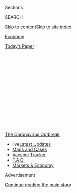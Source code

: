 <div id="app">

<div>

<div>

<div>

<div class="NYTAppHideMasthead css-1q2w90k e1suatyy0">

<div class="section css-ui9rw0 e1suatyy2">

<div class="css-eph4ug er09x8g0">

<div class="css-6n7j50">

</div>

<span class="css-1dv1kvn">Sections</span>

<div class="css-10488qs">

<span class="css-1dv1kvn">SEARCH</span>

</div>

[Skip to content](#site-content)[Skip to site index](#site-index)

</div>

<div id="masthead-section-label" class="css-1wr3we4 eaxe0e00">

[Economy](https://www.nytimes.com/section/business/economy)

</div>

<div class="css-10698na e1huz5gh0">

</div>

</div>

<div id="masthead-bar-one" class="section hasLinks css-15hmgas e1csuq9d3">

<div class="css-uqyvli e1csuq9d0">

</div>

<div class="css-1uqjmks e1csuq9d1">

</div>

<div class="css-9e9ivx">

[](https://myaccount.nytimes.com/auth/login?response_type=cookie&client_id=vi)

</div>

<div class="css-1bvtpon e1csuq9d2">

[Today’s Paper](https://www.nytimes.com/section/todayspaper)

</div>

</div>

</div>

</div>

<div data-aria-hidden="false">

<div id="site-content" role="main">

<div>

<div class="css-1aor85t" style="opacity:0.000000001;z-index:-1;visibility:hidden">

<div class="css-1hqnpie">

<div class="css-epjblv">

<span class="css-17xtcya">[Economy](/section/business/economy)</span><span class="css-x15j1o">|</span><span class="css-fwqvlz">Millions
of Evictions Are a Sharper Threat as Government Support Ends</span>

</div>

<div class="css-k008qs">

<div class="css-1iwv8en">

<span class="css-18z7m18"></span>

<div>

</div>

</div>

<span class="css-1n6z4y">https://nyti.ms/31sBugU</span>

<div class="css-1705lsu">

<div class="css-4xjgmj">

<div class="css-4skfbu" role="toolbar" data-aria-label="Social Media Share buttons, Save button, and Comments Panel with current comment count" data-testid="share-tools">

  - 
  - 
  - 
  - 
    
    <div class="css-6n7j50">
    
    </div>

  - 

</div>

</div>

</div>

</div>

</div>

</div>

<div id="NYT_TOP_BANNER_REGION" class="css-13pd83m">

<div>

<div id="styln-prism-menu-1592847958612" class="section interactive-content interactive-size-medium css-1edisqu">

<div class="css-17ih8de interactive-body">

<div id="scroll-container" class="css-1gj85ro">

[<span class="styln-title-wrap"><span class="css-1pje3qr">The
Coronavirus</span><span class="css-1pje3qr">
Outbreak</span></span>](https://www.nytimes.com/news-event/coronavirus?action=click&pgtype=Article&state=default&region=TOP_BANNER&context=storylines_menu)

  - <span class="css-kqxiym" data-emphasize="true">live</span>[Latest
    Updates](https://www.nytimes.com/2020/08/08/world/coronavirus-updates.html?action=click&pgtype=Article&state=default&region=TOP_BANNER&context=storylines_menu)
  - [Maps and
    Cases](https://www.nytimes.com/interactive/2020/us/coronavirus-us-cases.html?action=click&pgtype=Article&state=default&region=TOP_BANNER&context=storylines_menu)
  - [Vaccine
    Tracker](https://www.nytimes.com/interactive/2020/science/coronavirus-vaccine-tracker.html?action=click&pgtype=Article&state=default&region=TOP_BANNER&context=storylines_menu)
  - [F.A.Q.](https://www.nytimes.com/interactive/2020/world/coronavirus-tips-advice.html?action=click&pgtype=Article&state=default&region=TOP_BANNER&context=storylines_menu)
  - [Markets &
    Economy](https://www.nytimes.com/live/2020/08/07/business/stock-market-today-coronavirus?action=click&pgtype=Article&state=default&region=TOP_BANNER&context=storylines_menu)

</div>

</div>

</div>

</div>

</div>

<div id="top-wrapper" class="css-1sy8kpn">

<div id="top-slug" class="css-l9onyx">

Advertisement

</div>

[Continue reading the main story](#after-top)

<div class="ad top-wrapper" style="text-align:center;height:100%;display:block;min-height:250px">

<div id="top" class="place-ad" data-position="top" data-size-key="top">

</div>

</div>

<div id="after-top">

</div>

</div>

<div>

<div id="sponsor-wrapper" class="css-1hyfx7x">

<div id="sponsor-slug" class="css-19vbshk">

Supported by

</div>

[Continue reading the main story](#after-sponsor)

<div id="sponsor" class="ad sponsor-wrapper" style="text-align:center;height:100%;display:block">

</div>

<div id="after-sponsor">

</div>

</div>

<div class="css-186x18t">

</div>

<div class="css-1vkm6nb ehdk2mb0">

# Millions of Evictions Are a Sharper Threat as Government Support Ends

</div>

Without more federal aid for workers, experts are expecting the largest
disruption to the housing market since the Depression.

<div class="css-79elbk" data-testid="photoviewer-wrapper">

<div class="css-z3e15g" data-testid="photoviewer-wrapper-hidden">

</div>

<div class="css-1a48zt4 ehw59r15" data-testid="photoviewer-children">

![<span class="css-16f3y1r e13ogyst0" data-aria-hidden="true">A county
constable in Phoenix prepared to serve an eviction notice in July.
Rental housing was troubled before the
pandemic.</span><span class="css-cnj6d5 e1z0qqy90" itemprop="copyrightHolder"><span class="css-1ly73wi e1tej78p0">Credit...</span><span><span>Caitlin
O’Hara for The New York
Times</span></span></span>](https://static01.nyt.com/images/2020/08/08/business/08virus-eviction1/merlin_175408071_6b9bf3e6-34e1-48fc-b87a-c02c575fb2a3-articleLarge.jpg?quality=75&auto=webp&disable=upscale)

</div>

</div>

<div class="css-18e8msd">

<div class="css-vp77d3 epjyd6m0">

<div class="css-hus3qt ey68jwv0" data-aria-hidden="true">

[![Conor
Dougherty](https://static01.nyt.com/images/2018/07/27/multimedia/author-conor-dougherty/author-conor-dougherty-thumbLarge.png
"Conor Dougherty")](https://www.nytimes.com/by/conor-dougherty)

</div>

<div class="css-1baulvz">

By [<span class="css-1baulvz last-byline" itemprop="name">Conor
Dougherty</span>](https://www.nytimes.com/by/conor-dougherty)

</div>

</div>

  - 
    
    <div class="css-ld3wwf e16638kd2">
    
    Aug. 7, 2020
    
    </div>

  - 
    
    <div class="css-4xjgmj">
    
    <div class="css-d8bdto" role="toolbar" data-aria-label="Social Media Share buttons, Save button, and Comments Panel with current comment count" data-testid="share-tools">
    
      - 
      - 
      - 
      - 
        
        <div class="css-6n7j50">
        
        </div>
    
      - 
    
    </div>
    
    </div>

</div>

</div>

<div class="section meteredContent css-1r7ky0e" name="articleBody" itemprop="articleBody">

<div class="css-1fanzo5 StoryBodyCompanionColumn">

<div class="css-53u6y8">

For the 108 million people who live in a rental home or apartment, Aug.
1 was a grim milestone. It marked the first time rent was due after much
of the nation’s economic response to the coronavirus had expired.

The lapse of [expanded unemployment
benefits](https://www.nytimes.com/2020/08/06/business/coronavirus-jobs-report-trump-congress-stimulus.html)
and federal, state and local eviction moratoriums is forcing
[lawmakers](https://www.latimes.com/california/story/2020-08-05/california-legislative-leaders-judicial-council-delay-lifting-eviction-moratorium-coronavirus)
to figure out how to extend those protections. It has also left experts
resorting to natural disaster metaphors
(“[avalanche](https://www.nytimes.com/2020/05/27/us/coronavirus-evictions-renters.html),”
“[tsunami](https://www.nbcnews.com/business/business-news/tsunami-evictions-coming-warn-housing-advocates-n1233965)”)
to describe the scale of potential evictions.

Unlike the U.S. economy, which was enjoying the longest expansion on
record, housing — specifically rental housing — was troubled before the
virus hit, with problems going back decades. A little under four million
evictions are filed each year, one in four tenant households spends
[about half its pretax
income](https://www.jchs.harvard.edu/sites/default/files/Harvard_JCHS_Americas_Rental_Housing_2020.pdf)
on rent, and each night some [200,000
people](https://www.whitehouse.gov/wp-content/uploads/2019/09/The-State-of-Homelessness-in-America.pdf)
sleep in their cars, on streets or under bridges.

Those were the statistics in good times. Now, with [unemployment
above 10
percent](https://www.nytimes.com/2020/08/07/world/coronavirus-covid-19.html)
and projected to stay there through at least next year, tens of millions
of households could be at risk of eviction [in the coming
months](https://nlihc.org/sites/default/files/The_Eviction_Crisis_080720.pdf).
Even if only a fraction of those evictions actually take place, it would
still be several times the current pace and the biggest disruption in
rental housing in decades.

</div>

</div>

<div class="css-1fanzo5 StoryBodyCompanionColumn">

<div class="css-53u6y8">

Whatever the final tally, it is increasingly clear that if the Great
Recession was personified by empty subdivisions and foreclosed
homeowners, the enduring symbol of coronavirus, with its
disproportionate impact on hourly workers, is likely to be a laid-off
tenant struggling to keep an [overcrowded
apartment](https://www.nytimes.com/2020/08/01/business/economy/housing-overcrowding-coronavirus.html).

“The United States is on the brink of an eviction crisis of
unprecedented magnitude,” said Emily A. Benfer, a professor at Wake
Forest University School of Law.

That is, of course, a projection — and so far, government efforts to
hold back a wave of displacement have been effective. About
[two-thirds](https://bfi.uchicago.edu/working-paper/2020-62/) of the
workers eligible for extended unemployment protections could make more
than they did when they were employed, allowing tens of millions of
tenants to shelter in place while paying their monthly bills.

<div id="NYT_MAIN_CONTENT_1_REGION" class="css-9tf9ac">

<div>

<div id="styln-covid-updates-markets" class="section interactive-content interactive-size-medium css-1ftcdic">

<div class="css-17ih8de interactive-body">

<div id="styln-briefing-block">

<div class="briefing-block-header-section">

# [Latest Updates: The Coronavirus Outbreak and the Economy](https://www.nytimes.com/live/2020/08/07/business/stock-market-today-coronavirus?action=click&pgtype=Article&state=default&region=MAIN_CONTENT_1&context=storylines_live_updates)

</div>

<div class="briefing-block-lb-items">

<div class="briefing-block-update-time">

[25h
ago](https://www.nytimes.com/live/2020/08/07/business/stock-market-today-coronavirus?action=click&pgtype=Article&state=default&region=MAIN_CONTENT_1&context=storylines_live_updates#wealthy-families-are-throwing-a-lifeline-to-distressed-businesses)

</div>

<div>

[Wealthy families are throwing a lifeline to distressed
businesses.](https://www.nytimes.com/live/2020/08/07/business/stock-market-today-coronavirus?action=click&pgtype=Article&state=default&region=MAIN_CONTENT_1&context=storylines_live_updates#wealthy-families-are-throwing-a-lifeline-to-distressed-businesses)

</div>

<div class="briefing-block-update-time">

[26h
ago](https://www.nytimes.com/live/2020/08/07/business/stock-market-today-coronavirus?action=click&pgtype=Article&state=default&region=MAIN_CONTENT_1&context=storylines_live_updates#the-publisher-of-the-onion-jezebel-and-other-websites-lays-off-15-employees)

</div>

<div>

[The publisher of The Onion, Jezebel and other websites lays off 15
employees.](https://www.nytimes.com/live/2020/08/07/business/stock-market-today-coronavirus?action=click&pgtype=Article&state=default&region=MAIN_CONTENT_1&context=storylines_live_updates#the-publisher-of-the-onion-jezebel-and-other-websites-lays-off-15-employees)

</div>

<div class="briefing-block-update-time">

[31h
ago](https://www.nytimes.com/live/2020/08/07/business/stock-market-today-coronavirus?action=click&pgtype=Article&state=default&region=MAIN_CONTENT_1&context=storylines_live_updates#canada-outlines-its-response-to-the-new-us-aluminum-tariff)

</div>

<div>

[Canada outlines its response to the new U.S. aluminum
tariff.](https://www.nytimes.com/live/2020/08/07/business/stock-market-today-coronavirus?action=click&pgtype=Article&state=default&region=MAIN_CONTENT_1&context=storylines_live_updates#canada-outlines-its-response-to-the-new-us-aluminum-tariff)

</div>

</div>

<div class="briefing-block-footer">

<div class="briefing-block-footer-meta">

[See more
updates](https://www.nytimes.com/live/2020/08/07/business/stock-market-today-coronavirus?action=click&pgtype=Article&state=default&region=MAIN_CONTENT_1&context=storylines_live_updates)

</div>

<div class="briefing-block-briefinglinks">

<span>More live coverage:</span>
[Global](https://www.nytimes.com/2020/08/07/world/covid-19-news.html?action=click&pgtype=Article&state=default&region=MAIN_CONTENT_1&context=storylines_live_updates)

</div>

</div>

</div>

</div>

</div>

</div>

</div>

Renters who didn’t receive unemployment pay were largely covered by the
various eviction moratoriums that, while not relieving their debts, had
at least granted them a reprieve. The federal moratorium alone, passed
as part of the CARES Act in March, [covered between 28.1 percent
and 45.6
percent](https://www.frbatlanta.org/community-development/publications/partners-update/2020/covid-19-publications/200616-housing-policy-impact-federal-eviction-protection-coverage-and-the-need-for-better-data.aspx)
of rental units.

On Friday, after talks between the Trump administration and Democrats
effectively stalled, President Trump threatened to bypass Congress to
extend the moratorium.

</div>

</div>

<div class="css-1fanzo5 StoryBodyCompanionColumn">

<div class="css-53u6y8">

The moratoriums were supposed to be emergency measures to give tenants
some relief until the virus subsided and the economy returned to health.

Except that didn’t happen. The virus continues to surge around the
country, and parents are unsure when schools will reopen. Each week
[more than a
million](https://www.nytimes.com/2020/08/06/business/economy/unemployment-claims.html)
laid-off employees continue to file for unemployment insurance, while
temporary layoffs are becoming permanent [job
losses](https://www.nytimes.com/2020/05/21/business/economy/coronavirus-unemployment-claims.html).

Landlords hold that the most extreme predictions of evictions are
overblown. For starters, the limited data available suggests that most
tenants have [stayed
current](https://www.nytimes.com/2020/05/31/business/economy/coronavirus-rent-landlords-tenants.html)
on their bills. Also, property owners, facing rising vacancies and
[falling
rents](https://www.zillow.com/research/april-2020-market-report-27100/),
are increasingly working out rent cuts and extended payment plans.

Still, put all the numbers together, and it becomes clear that renters
were struggling before the pandemic, they’ve been [hit
harder](https://www.jchs.harvard.edu/blog/how-much-assistance-would-it-take-to-help-renters-affected-by-covid-19/)
by the virus and job losses, and the rental market is likely to be more
challenging even after the economy recovers.

</div>

</div>

<div class="css-a7yk8a e73j0it0">

<div class="css-1xdhyk6 erfvjey0">

<span class="css-1ly73wi e1tej78p0">Image</span>

<div class="css-zjzyr8">

<div data-testid="lazyimage-container" style="height:257.77777777777777px">

</div>

</div>

</div>

<span class="css-16f3y1r e13ogyst0" data-aria-hidden="true">Ebbets
Field, a housing complex in Brooklyn. Eviction moratoriums have
protected people who might not have received other government
benefits.</span><span class="css-cnj6d5 e1z0qqy90" itemprop="copyrightHolder"><span class="css-1ly73wi e1tej78p0">Credit...</span><span>Scott
Heins/Getty Images</span></span>

<div class="css-1xdhyk6 erfvjey0">

<span class="css-1ly73wi e1tej78p0">Image</span>

<div class="css-zjzyr8">

<div data-testid="lazyimage-container" style="height:257.77777777777777px">

</div>

</div>

</div>

<span class="css-16f3y1r e13ogyst0" data-aria-hidden="true">An apartment
building in Oakland, Calif. Expanded unemployment benefits have helped
millions of people stay current on their
bills.</span><span class="css-cnj6d5 e1z0qqy90" itemprop="copyrightHolder"><span class="css-1ly73wi e1tej78p0">Credit...</span><span>Felix
Uribe for The New York Times</span></span>

</div>

<div class="css-1fanzo5 StoryBodyCompanionColumn">

<div class="css-53u6y8">

## The pandemic response had problems, but mostly succeeded.

In the wake of the pandemic, 43 states and Washington, D.C., enacted
some kind of eviction moratorium, according to Ms. Benfer. On top of
that were various local measures, along with the [federal eviction
moratorium](https://nlihc.org/federal-moratoriums), which covered
subsidized housing and rental properties with loans backed by Fannie Mae
and Freddie Mac.

While these measures were of [varying length and
strength](https://evictionlab.org/covid-policy-scorecard/#scorecard-app)
— and many, including the federal ban, had little to no enforcement
mechanism — together the patchwork served to halt or slow evictions for
a majority of renters. Only seven states — Arkansas, Georgia, Missouri,
Ohio, Oklahoma, South Dakota and Wyoming — never issued a statewide stay
on evictions, and even in those states, the federal rules should have
protected at least a third of renter households.

</div>

</div>

<div class="css-1fanzo5 StoryBodyCompanionColumn">

<div class="css-53u6y8">

Just as important as those protections were the federal unemployment and
stimulus payments. After all, most renters do not have eviction problems
if they stay current on their bills, and with help from the $1,200
stimulus payments and $600 in extended unemployment that came with the
CARES Act, [many of them
have](https://www.nmhc.org/research-insight/nmhc-rent-payment-tracker/).

## That help is ending, and renters are slipping off the cliff.

Benjamin Schenk, a San Diego landlord who operates 30 units in two
buildings, is one of the many property owners who have been surprised by
the high number of tenants paying their rent in the early months of the
pandemic. In March he was talking with his lenders about how he might
restructure his loans in anticipation of nonpayments, only to make it to
August with payment rates close to 100 percent, which he attributes to
the CARES Act.

But people are now falling behind. Though it will take until mid-month
to get a true sense of how bad August will be, several tenants who lost
their jobs stopped paying rent in the first few days. “The aid that
folks are relying on has dried up and not a lot of places are hiring,”
Mr. Schenk said.

While there’s no comprehensive data on rent payments, a [weekly
tracker](https://www.nmhc.org/research-insight/nmhc-rent-payment-tracker/)
from the National Multifamily Housing Council that covers about 11
million units has started slipping. In the Census Bureau’s most recent
[Pulse
Survey](https://www.census.gov/data/tables/2020/demo/hhp/hhp12.html),
for the week of July 16 to 21, just under one in five renters said they
were unable to pay July’s rent on time, while one in three were unsure
they could make August payments.

The threat to small landlords is also a threat to tenants. [About 40
percent](https://www.hud.gov/press/press_releases_media_advisories/HUD_No_20_071)
of the nation’s 48.2 million rental units are owned by “mom-and-pop”
operators who tend to have a limited financial cushion. Since much of
the nation's affordable housing consists of small apartment buildings
and single-family homes if these smaller landlords go under many of
their units could be “lost.” Some would become owner-occupied housing.
Others will get acquired by larger investors who plan renovations and
rent increases — compounding a longstanding affordable housing shortage.

## Evictions have piled up and are now resuming.

Evictions, meted out by local courts, are difficult to tally nationwide.
For now, new filings are depressed compared with historical averages,
according to a [survey of a dozen
cities](https://evictionlab.org/eviction-tracking/) by Princeton
University’s Eviction Lab. But they have [resumed around the
country](https://www.nytimes.com/2020/07/23/business/evictions-moratorium-cares-act.html),
and are likely to grow.

There is a difference between an eviction filing, which is the start of
a legal process, and an actual eviction, in which a tenant is removed.
According to Eviction Lab, there were 3.7 million such filings in 2016,
about one million of which led to an eviction — a figure that
undercounts displacement.

</div>

</div>

<div class="css-1fanzo5 StoryBodyCompanionColumn">

<div class="css-53u6y8">

Many tenants leave after a threat of eviction or the first sign of a
filing. Others leave after a landlord turns off utilities or changes the
locks. Even for tenants who are never taken from their home by a
sheriff, behind every filing is severe stress and tattered credit that
makes it harder to find a new place. Beyond that is the uncountable
number of families whose rent was raised beyond their means and who left
before missing a payment.

So even if there are only a million formal evictions a year, the number
of people who are displaced is probably several times that, and likely
to grow.

While homelessness would almost certainly increase with a spike in
evictions, this doesn’t necessarily mean shelters will fill up or
encampments will pop up on every street. Tenants, in particular,
families, often exhaust every available option — living in weekly hotels
and illegal garages, staying with friends or piling in with multiple
roommates — before they end up in the shelter system or the streets.

Steve Noggle, 43, was evicted from his apartment in Annville, Pa., this
week. He received just five weeks of extended unemployment benefits even
though he lost his restaurant job four months ago. He has been sleeping
on his sister’s couch since Monday. “I don’t like having to be here,
it’s a burden on everybody, especially because I can’t contribute
anything financially,” he said. “I’m just hoping I can get a job as soon
as possible.”

Gillian Friedman contributed reporting.

</div>

</div>

<div>

</div>

</div>

<div>

</div>

<div>

</div>

<div>

</div>

<div>

<div id="bottom-wrapper" class="css-1ede5it">

<div id="bottom-slug" class="css-l9onyx">

Advertisement

</div>

[Continue reading the main story](#after-bottom)

<div id="bottom" class="ad bottom-wrapper" style="text-align:center;height:100%;display:block;min-height:90px">

</div>

<div id="after-bottom">

</div>

</div>

</div>

</div>

</div>

## Site Index

<div>

</div>

## Site Information Navigation

  - [© <span>2020</span> <span>The New York Times
    Company</span>](https://help.nytimes.com/hc/en-us/articles/115014792127-Copyright-notice)

<!-- end list -->

  - [NYTCo](https://www.nytco.com/)
  - [Contact
    Us](https://help.nytimes.com/hc/en-us/articles/115015385887-Contact-Us)
  - [Work with us](https://www.nytco.com/careers/)
  - [Advertise](https://nytmediakit.com/)
  - [T Brand Studio](http://www.tbrandstudio.com/)
  - [Your Ad
    Choices](https://www.nytimes.com/privacy/cookie-policy#how-do-i-manage-trackers)
  - [Privacy](https://www.nytimes.com/privacy)
  - [Terms of
    Service](https://help.nytimes.com/hc/en-us/articles/115014893428-Terms-of-service)
  - [Terms of
    Sale](https://help.nytimes.com/hc/en-us/articles/115014893968-Terms-of-sale)
  - [Site Map](https://spiderbites.nytimes.com)
  - [Help](https://help.nytimes.com/hc/en-us)
  - [Subscriptions](https://www.nytimes.com/subscription?campaignId=37WXW)

</div>

</div>

</div>

</div>
